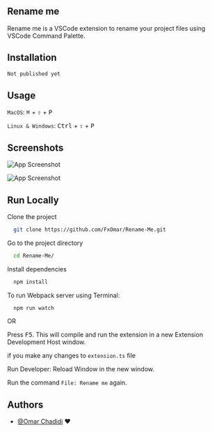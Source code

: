 ## Rename me

Rename me is a VSCode extension to rename your project files using VSCode Command Palette.

## Installation

```bash
Not published yet
```

## Usage

`MacOS`: <kbd>⌘</kbd> + <kbd>⇧</kbd> + <kbd>P</kbd>

`Linux & Windows`: <kbd>Ctrl</kbd> + <kbd>⇧</kbd> + <kbd>P</kbd>

## Screenshots

![App Screenshot](https://res.cloudinary.com/di8rsna4o/image/upload/v1639851358/Screen_Shot_2021-12-18_at_6.56.22_PM_l2af5o.png)

![App Screenshot](https://res.cloudinary.com/di8rsna4o/image/upload/v1639851371/Screen_Shot_2021-12-18_at_6.56.35_PM_m2fbew.png)

## Run Locally

Clone the project

```bash
  git clone https://github.com/FxOmar/Rename-Me.git
```

Go to the project directory

```bash
  cd Rename-Me/
```

Install dependencies

```bash
  npm install
```

To run Webpack server using Terminal:

```bash
  npm run watch
```

OR

Press <kbd>F5</kbd>. This will compile and run the extension in a new Extension Development Host window.

if you make any changes to `extension.ts` file

Run Developer: Reload Window in the new window.

Run the command `File: Rename me` again.

## Authors

- [@Omar Chadidi](https://github.com/FxOmar) ❤️
